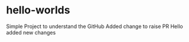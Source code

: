 # hello-worlds
Simple Project to understand the GitHub 
Added change to raise PR
Hello added new changes
